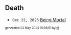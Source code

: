 ## Death


* <code>Dec 22, 2023</code> [Being Mortal](2023-12-22T21-19-16-being-mortal.md)

<sup><sub>generated 24 May 2024 16:08:51 by <a href='https://github.com/senorprogrammer/til'>til</a></sub></sup>
